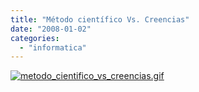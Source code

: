 ```yaml
---
title: "Método científico Vs. Creencias"
date: "2008-01-02"
categories: 
  - "informatica"
---
```


[![metodo_cientifico_vs_creencias.gif](images/metodo_cientifico_vs_creencias3.gif)](http://estradense.com/wp-content/uploads/2008/01/metodo_cientifico_vs_creencias3.gif "metodo_cientifico_vs_creencias.gif")
